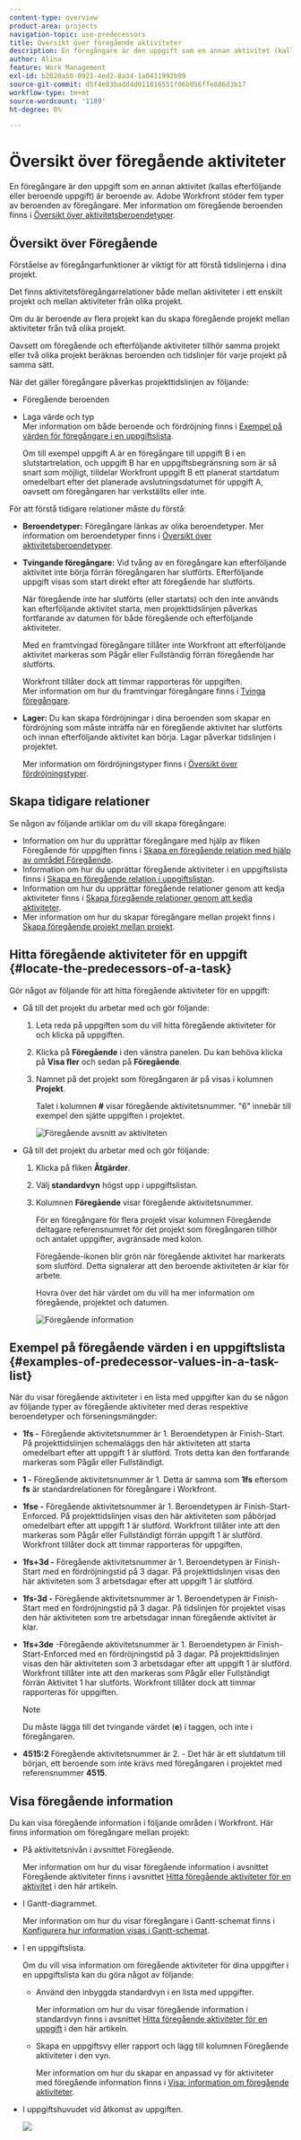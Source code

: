 ```yaml
---
content-type: overview
product-area: projects
navigation-topic: use-predecessors
title: Översikt över föregående aktiviteter
description: En föregångare är den uppgift som en annan aktivitet (kallas efterföljande eller beroende uppgift) är beroende av. Adobe Workfront stöder fem typer av beroenden av föregångare.
author: Alina
feature: Work Management
exl-id: b2020a50-0921-4ed2-8a34-1a0411992b99
source-git-commit: d5f4e83badd4d011816551f06b056ffe886d3b17
workflow-type: tm+mt
source-wordcount: '1189'
ht-degree: 0%

---
```


# Översikt över föregående aktiviteter

<!--Audited: 12/2023-->

<!-- 

CONTEXT SENSITIVE HELP article. DO NOT CHANGE THE NAME OF THE ARTICLE/ DO NOT MOVE OR DELETE! -->

En föregångare är den uppgift som en annan aktivitet (kallas efterföljande eller beroende uppgift) är beroende av. Adobe Workfront stöder fem typer av beroenden av föregångare. Mer information om föregående beroenden finns i [Översikt över aktivitetsberoendetyper](../../../manage-work/tasks/use-prdcssrs/task-dependency-types.md).

## Översikt över Föregående

Förståelse av föregångarfunktioner är viktigt för att förstå tidslinjerna i dina projekt.

Det finns aktivitetsföregångarrelationer både mellan aktiviteter i ett enskilt projekt och mellan aktiviteter från olika projekt.

Om du är beroende av flera projekt kan du skapa föregående projekt mellan aktiviteter från två olika projekt.

Oavsett om föregående och efterföljande aktiviteter tillhör samma projekt eller två olika projekt beräknas beroenden och tidslinjer för varje projekt på samma sätt.

När det gäller föregångare påverkas projekttidslinjen av följande:

* Föregående beroenden
* Laga värde och typ\
  Mer information om både beroende och fördröjning finns i [Exempel på värden för föregångare i en uppgiftslista](#examples-of-predecessor-values-in-a-task-list).

  Om till exempel uppgift A är en föregångare till uppgift B i en slutstartrelation, och uppgift B har en uppgiftsbegränsning som är så snart som möjligt, tilldelar Workfront uppgift B ett planerat startdatum omedelbart efter det planerade avslutningsdatumet för uppgift A, oavsett om föregångaren har verkställts eller inte.

För att förstå tidigare relationer måste du förstå:

* **Beroendetyper:** Föregångare länkas av olika beroendetyper. Mer information om beroendetyper finns i [Översikt över aktivitetsberoendetyper](../../../manage-work/tasks/use-prdcssrs/task-dependency-types.md).

* **Tvingande föregångare:** Vid tvång av en föregångare kan efterföljande aktivitet inte börja förrän föregångaren har slutförts. Efterföljande uppgift visas som start direkt efter att föregående har slutförts.

  När föregående inte har slutförts (eller startats) och den inte används kan efterföljande aktivitet starta, men projekttidslinjen påverkas fortfarande av datumen för både föregående och efterföljande aktiviteter.

  Med en framtvingad föregångare tillåter inte Workfront att efterföljande aktivitet markeras som Pågår eller Fullständig förrän föregående har slutförts.

  Workfront tillåter dock att timmar rapporteras för uppgiften.\
  Mer information om hur du framtvingar föregångare finns i [Tvinga föregångare](../../../manage-work/tasks/use-prdcssrs/enforced-predecessors.md).

* **Lager:** Du kan skapa fördröjningar i dina beroenden som skapar en fördröjning som måste inträffa när en föregående aktivitet har slutförts och innan efterföljande aktivitet kan börja. Lagar påverkar tidslinjen i projektet.

  Mer information om fördröjningstyper finns i [Översikt över fördröjningstyper](../../../manage-work/tasks/use-prdcssrs/lag-types.md).

## Skapa tidigare relationer

Se någon av följande artiklar om du vill skapa föregångare:

* Information om hur du upprättar föregångare med hjälp av fliken Föregående för uppgiften finns i [Skapa en föregående relation med hjälp av området Föregående](../../../manage-work/tasks/use-prdcssrs/create-predecessors-in-predecessors-area.md).
* Information om hur du upprättar föregående aktiviteter i en uppgiftslista finns i [Skapa en föregående relation i uppgiftslistan](../../../manage-work/tasks/use-prdcssrs/create-predecessors-on-task-list.md).
* Information om hur du upprättar föregående relationer genom att kedja aktiviteter finns i [Skapa föregående relationer genom att kedja aktiviteter](../../../manage-work/tasks/use-prdcssrs/create-predecessors-by-chaining-tasks.md).
* Mer information om hur du skapar föregångare mellan projekt finns i [Skapa föregående projekt mellan projekt](../../../manage-work/tasks/use-prdcssrs/cross-project-predecessors.md).

## Hitta föregående aktiviteter för en uppgift {#locate-the-predecessors-of-a-task}

Gör något av följande för att hitta föregående aktiviteter för en uppgift:

* Gå till det projekt du arbetar med och gör följande:

   1. Leta reda på uppgiften som du vill hitta föregående aktiviteter för och klicka på uppgiften.
   1. Klicka på **Föregående** i den vänstra panelen. Du kan behöva klicka på **Visa fler** och sedan på **Föregående**.
   1. Namnet på det projekt som föregångaren är på visas i kolumnen **Projekt**.

      Talet i kolumnen **#** visar föregående aktivitetsnummer. &quot;6&quot; innebär till exempel den sjätte uppgiften i projektet.

      ![Föregående avsnitt av aktiviteten](assets/predecessors-area-with-task-header.png)

* Gå till det projekt du arbetar med och gör följande:

   1. Klicka på fliken **Åtgärder**.
   1. Välj **standardvyn** högst upp i uppgiftslistan.
   1. Kolumnen **Föregående** visar föregående aktivitetsnummer.

      För en föregångare för flera projekt visar kolumnen Föregående deltagare referensnumret för det projekt som föregångaren tillhör och antalet uppgifter, avgränsade med kolon.

      Föregående-ikonen blir grön när föregående aktivitet har markerats som slutförd. Detta signalerar att den beroende aktiviteten är klar för arbete.

      Hovra över det här värdet om du vill ha mer information om föregående, projektet och datumen.

      ![Föregående information](assets/predecessor-details-in-task-list.png)

## Exempel på föregående värden i en uppgiftslista {#examples-of-predecessor-values-in-a-task-list}

När du visar föregående aktiviteter i en lista med uppgifter kan du se någon av följande typer av föregående aktiviteter med deras respektive beroendetyper och förseningsmängder:

* **1fs -** Föregående aktivitetsnummer är 1. Beroendetypen är Finish-Start. På projekttidslinjen schemaläggs den här aktiviteten att starta omedelbart efter att uppgift 1 är slutförd. Trots detta kan den fortfarande markeras som Pågår eller Fullständigt.
* **1 -** Föregående aktivitetsnummer är 1. Detta är samma som **1fs** eftersom **fs** är standardrelationen för föregångare i Workfront.

* **1fse -** Föregående aktivitetsnummer är 1. Beroendetypen är Finish-Start-Enforced. På projekttidslinjen visas den här aktiviteten som påbörjad omedelbart efter att uppgift 1 är slutförd. Workfront tillåter inte att den markeras som Pågår eller Fullständigt förrän uppgift 1 är slutförd. Workfront tillåter dock att timmar rapporteras för uppgiften.
* **1fs+3d -** Föregående aktivitetsnummer är 1. Beroendetypen är Finish-Start med en fördröjningstid på 3 dagar. På projekttidslinjen visas den här aktiviteten som 3 arbetsdagar efter att uppgift 1 är slutförd.
* **1fs-3d -** Föregående aktivitetsnummer är 1. Beroendetypen är Finish-Start med en fördröjningstid på 3 dagar. På tidslinjen för projektet visas den här aktiviteten som tre arbetsdagar innan föregående aktivitet är klar.
* **1fs+3de** -Föregående aktivitetsnummer är 1. Beroendetypen är Finish-Start-Enforced med en fördröjningstid på 3 dagar. På projekttidslinjen visas den här aktiviteten som 3 arbetsdagar efter att uppgift 1 är slutförd. Workfront tillåter inte att den markeras som Pågår eller Fullständigt förrän Aktivitet 1 har slutförts. Workfront tillåter dock att timmar rapporteras för uppgiften.

  >[!NOTE]
  >
  >Du måste lägga till det tvingande värdet (**e**) i taggen, och inte i föregångaren.

* **4515:2** Föregående aktivitetsnummer är 2. - Det här är ett slutdatum till början, ett beroende som inte krävs med föregångaren i projektet med referensnummer **4515**.

## Visa föregående information

Du kan visa föregående information i följande områden i Workfront. Här finns information om föregångare mellan projekt:

* På aktivitetsnivån i avsnittet Föregående.

  Mer information om hur du visar föregående information i avsnittet Föregående aktiviteter finns i avsnittet [Hitta föregående aktiviteter för en aktivitet](#locate-the-predecessors-of-a-task) i den här artikeln.

* I Gantt-diagrammet.

  Mer information om hur du visar föregångare i Gantt-schemat finns i [Konfigurera hur information visas i Gantt-schemat](../../../manage-work/gantt-chart/use-the-gantt-chart/configure-info-on-gantt-chart.md).

* I en uppgiftslista.

  Om du vill visa information om föregående aktiviteter för dina uppgifter i en uppgiftslista kan du göra något av följande:

   * Använd den inbyggda standardvyn i en lista med uppgifter.

     Mer information om hur du visar föregående information i standardvyn finns i avsnittet [Hitta föregående aktiviteter för en uppgift](#locate-the-predecessors-of-a-task) i den här artikeln.

   * Skapa en uppgiftsvy eller rapport och lägg till kolumnen Föregående aktiviteter i den vyn.

     Mer information om hur du skapar en anpassad vy för aktiviteter med föregående information finns i [Visa: information om föregående aktiviteter](../../../reports-and-dashboards/reports/custom-view-filter-grouping-samples/view-predecessor-details.md).

* I uppgiftshuvudet vid åtkomst av uppgiften.

  ![](assets/qs-predecessor-info-in-task-header-350x141.png)
